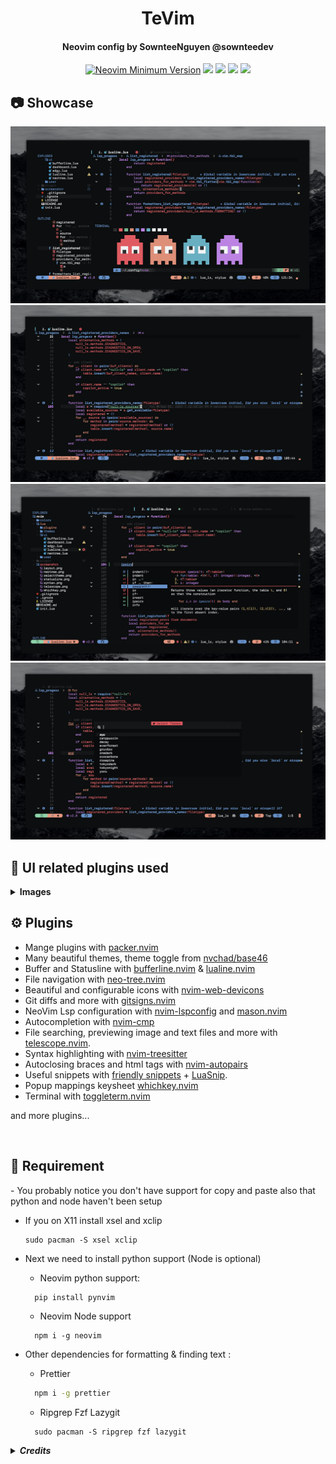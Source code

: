 <h1 align="center">TeVim</h1>

<h4 align="center">Neovim config by SownteeNguyen @sownteedev</h2>

<div align="center">
 
[![Neovim Minimum Version](https://img.shields.io/badge/Neovim-Nightly-blueviolet.svg?style=for-the-badge&logo=Neovim&color=90E59A&logoColor=white)](https://github.com/neovim/neovim)
![](https://img.shields.io/github/last-commit/sownteedev/TeVim?&style=for-the-badge&color=C9CBFF&logoColor=D9E0EE&labelColor=302D41)
![](https://img.shields.io/github/stars/sownteedev/TeVim?style=for-the-badge&logo=starship&color=8bd5ca&logoColor=D9E0EE&labelColor=302D41)
[![](https://img.shields.io/github/repo-size/sownteedev/TeVim?color=%23DDB6F2&label=SIZE&logo=codesandbox&style=for-the-badge&logoColor=D9E0EE&labelColor=302D41)](https://github.com/sownteedev/TeVim)
<a href="https://discordapp.com/users/745732774027198554"><img src="https://img.shields.io/badge/Discord-7289DA?style=for-the-badge&logo=discord&logoColor=white"/></a>
</div>
  
## 📷 Showcase

<img src="screenshot/layout.png">
<img src="screenshot/syntax.png">
<img src="screenshot/completion.png">
<img src="screenshot/selecttheme.png">

## 🔌 UI related plugins used

<details><summary> <b>Images</b></summary>

<h4> Neotree.lua </h3>

<img src="screenshot/neotree.png">

<h4> Telescope-nvim </h3>

A fuzzy file finder, picker, sorter, previewer and much more:

<img src="screenshot/telescope.png">

<h4> Statusline with Lualine.nvim </h3>

<img src="screenshot/statusline.png">

<h4> Show bindkeys with Whichkey </h3>

<img src="screenshot/whichkey.png">

</details>

## ⚙️ Plugins

- Mange plugins with [packer.nvim](https://github.com/wbthomason/packer.nvim)
- Many beautiful themes, theme toggle from [nvchad/base46](https://github.com/NvChad/base46)
- Buffer and Statusline with [bufferline.nvim](https://github.com/akinsho/bufferline.nvim) & [lualine.nvim](https://github.com/nvim-lualine/lualine.nvim)
- File navigation with [neo-tree.nvim](https://github.com/nvim-neo-tree/neo-tree.nvim)
- Beautiful and configurable icons with [nvim-web-devicons](https://github.com/kyazdani42/nvim-web-devicons)
- Git diffs and more with [gitsigns.nvim](https://github.com/lewis6991/gitsigns.nvim)
- NeoVim Lsp configuration with [nvim-lspconfig](https://github.com/neovim/nvim-lspconfig) and [mason.nvim](https://github.com/williamboman/mason.nvim)
- Autocompletion with [nvim-cmp](https://github.com/hrsh7th/nvim-cmp)
- File searching, previewing image and text files and more with [telescope.nvim](https://github.com/nvim-telescope/telescope.nvim).
- Syntax highlighting with [nvim-treesitter](https://github.com/nvim-treesitter/nvim-treesitter)
- Autoclosing braces and html tags with [nvim-autopairs](https://github.com/windwp/nvim-autopairs)
- Useful snippets with [friendly snippets](https://github.com/rafamadriz/friendly-snippets) + [LuaSnip](https://github.com/L3MON4D3/LuaSnip).
- Popup mappings keysheet [whichkey.nvim](https://github.com/folke/which-key.nvim)
- Terminal with [toggleterm.nvim](https://github.com/akinsho/toggleterm.nvim)

and more plugins...

<br>
<h2>🔎 Requirement</h2>
- You probably notice you don't have support for copy and paste also that python and node haven't been setup
  
  - If you on X11 install xsel and xclip
    
    ```
    sudo pacman -S xsel xclip
    ```

- Next we need to install python support (Node is optional)
  - Neovim python support:
  ```
    pip install pynvim
  ```
  - Neovim Node support
  ```
    npm i -g neovim
  ```
- Other dependencies for formatting & finding text :

  - Prettier

  ```bash
    npm i -g prettier
  ```

  - Ripgrep Fzf Lazygit

  ```
    sudo pacman -S ripgrep fzf lazygit
  ```

<details><summary> <b><i>Credits</b></i></summary>


- [Nvchad](https://github.com/nvchad/base46) helped me with NeoVim themes

</details>
